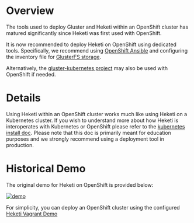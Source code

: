 # Overview

The tools used to deploy Gluster and Heketi within an OpenShift cluster has matured significantly since Heketi was first used with OpenShift.   

It is now recommended to deploy Heketi on OpenShift using dedicated tools. Specifically, we recommend
using [OpenShift Ansible](https://github.com/openshift/openshift-ansible) and configuring the inventory file for [GlusterFS storage](https://docs.openshift.org/latest/install_config/install/advanced_install.html#advanced-install-containerized-glusterfs-persistent-storage).

Alternatively, the [gluster-kubernetes project](https://github.com/gluster/gluster-kubernetes) may also be used with OpenShift if needed.


# Details

Using Heketi within an OpenShift cluster works much like using Heketi on a Kubernetes cluster.
If you wish to understand more about how Heketi is interoperates with Kubernetes or OpenShift
please refer to the [kubernetes install doc](install-kubernetes.md). 
Please note that this doc is primarily meant for education purposes and we strongly recommend using
a deployment tool in production.


# Historical Demo

The original demo for Heketi on OpenShift is provided below:

[![demo](https://github.com/jojoxd/heketi/wiki/images/aplo_demo.png)](https://asciinema.org/a/50531)

For simplicity, you can deploy an OpenShift cluster using the configured [Heketi Vagrant Demo](https://github.com/heketi/vagrant-heketi)
